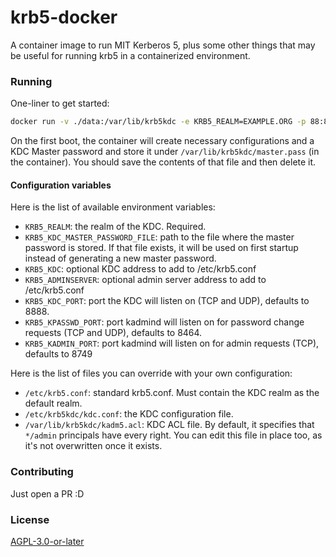 # krb5-docker

A container image to run MIT Kerberos 5, plus some other things that may be useful for running krb5 in a containerized environment.

### Running

One-liner to get started:

```bash
docker run -v ./data:/var/lib/krb5kdc -e KRB5_REALM=EXAMPLE.ORG -p 88:8888/tcp -p 88:8888/udp -p 464:8464/tcp -p 464:8464/udp -p 749:8749/tcp ghcr.io/authentik-community/krb5:<version>
```

On the first boot, the container will create necessary configurations and a KDC Master password and store it under `/var/lib/krb5kdc/master.pass` (in the container). You should save the contents of that file and then delete it.

#### Configuration variables

Here is the list of available environment variables:

- `KRB5_REALM`: the realm of the KDC. Required.
- `KRB5_KDC_MASTER_PASSWORD_FILE`: path to the file where the master password is stored. If that file exists, it will be used on first startup instead of generating a new master password.
- `KRB5_KDC`: optional KDC address to add to /etc/krb5.conf
- `KRB5_ADMINSERVER`: optional admin server address to add to /etc/krb5.conf
- `KRB5_KDC_PORT`: port the KDC will listen on (TCP and UDP), defaults to 8888.
- `KRB5_KPASSWD_PORT`: port kadmind will listen on for password change requests (TCP and UDP), defaults to 8464.
- `KRB5_KADMIN_PORT`: port kadmind will listen on for admin requests (TCP), defaults to 8749

Here is the list of files you can override with your own configuration:

- `/etc/krb5.conf`: standard krb5.conf. Must contain the KDC realm as the default realm.
- `/etc/krb5kdc/kdc.conf`: the KDC configuration file.
- `/var/lib/krb5kdc/kadm5.acl`: KDC ACL file. By default, it specifies that `*/admin` principals have every right. You can edit this file in place too, as it's not overwritten once it exists.

### Contributing

Just open a PR :D

### License

[AGPL-3.0-or-later](./LICENSE)
